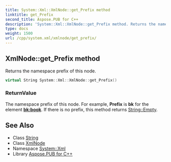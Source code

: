 ```yaml
---
title: System::Xml::XmlNode::get_Prefix method
linktitle: get_Prefix
second_title: Aspose.PUB for C++
description: 'System::Xml::XmlNode::get_Prefix method. Returns the namespace prefix of this node in C++.'
type: docs
weight: 1500
url: /cpp/system.xml/xmlnode/get_prefix/
---
```

## XmlNode::get_Prefix method


Returns the namespace prefix of this node.

```cpp
virtual String System::Xml::XmlNode::get_Prefix()
```


### ReturnValue

The namespace prefix of this node. For example, **Prefix** is **bk** for the element **<bk:book>**. If there is no prefix, this method returns [String::Empty](../../../system/string/empty/).

## See Also

* Class [String](../../../system/string/)
* Class [XmlNode](../)
* Namespace [System::Xml](../../)
* Library [Aspose.PUB for C++](../../../)
